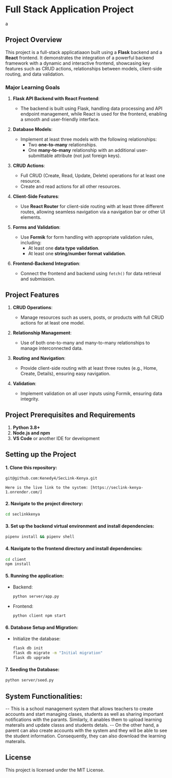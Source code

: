 
# Full Stack Application Project
a
## Project Overview

This project is a full-stack applicatiaaon built using a **Flask** backend and a **React** frontend. It demonstrates the integration of a powerful backend framework with a dynamic and interactive frontend, showcasing key features such as CRUD actions, relationships between models, client-side routing, and data validation. 

### Major Learning Goals
1. **Flask API Backend with React Frontend**:
   - The backend is built using Flask, handling data processing and API endpoint management, while React is used for the frontend, enabling a smooth and user-friendly interface.
   
2. **Database Models**:
   - Implement at least three models with the following relationships:
     - Two **one-to-many** relationships.
     - One **many-to-many** relationship with an additional user-submittable attribute (not just foreign keys).

3. **CRUD Actions**:
   - Full CRUD (Create, Read, Update, Delete) operations for at least one resource.
   - Create and read actions for all other resources.

4. **Client-Side Features**:
   - Use **React Router** for client-side routing with at least three different routes, allowing seamless navigation via a navigation bar or other UI elements.

5. **Forms and Validation**:
   - Use **Formik** for form handling with appropriate validation rules, including:
     - At least one **data type validation**.
     - At least one **string/number format validation**.

6. **Frontend-Backend Integration**:
   - Connect the frontend and backend using `fetch()` for data retrieval and submission.

## Project Features

1. **CRUD Operations**:
   - Manage resources such as users, posts, or products with full CRUD actions for at least one model.
   
2. **Relationship Management**:
   - Use of both one-to-many and many-to-many relationships to manage interconnected data.

3. **Routing and Navigation**:
   - Provide client-side routing with at least three routes (e.g., Home, Create, Details), ensuring easy navigation.

4. **Validation**:
   - Implement validation on all user inputs using Formik, ensuring data integrity.

## Project Prerequisites and Requirements
1. **Python 3.8+**
2. **Node.js and npm**
3. **VS Code** or another IDE for development

## Setting up the Project

#### 1. Clone this repository:
   ```bash
   git@github.com:Kenedy4/SecLink-Kenya.git
   ```
   ```
   Here is the live link to the system: [https://seclink-kenya-1.onrender.com/]
   ``` 

#### 2. Navigate to the project directory:
   ```bash
   cd seclinkkenya
   ```

#### 3. Set up the backend virtual environment and install dependencies:
   ```bash
   pipenv install && pipenv shell
   ```

#### 4. Navigate to the frontend directory and install dependencies:
   ```bash
   cd client
   npm install
   ```

#### 5. Running the application:
   - Backend: 
     ```bash
     python server/app.py
     ```
   - Frontend:
     ```bash
     python client npm start
     ```

#### 6. Database Setup and Migration:
   - Initialize the database:
     ```bash
     flask db init
     flask db migrate -m "Initial migration"
     flask db upgrade
     ```

#### 7. Seeding the Database:
   ```bash
   python server/seed.py
   ```

## System Functionalities:
-- This is a school management system that allows teachers to create accounts and start managing clases, students as well as sharing important notifications with the parants. Similarly, it anables them to upload learning materails and update classs and students detals.
-- On the other hand, a parent can also create accounts with the system and they will be able to see the student information. Consequently, they can also download the learning materails.

## License

This project is licensed under the MIT License.
